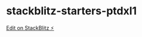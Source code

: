 # stackblitz-starters-ptdxl1

[Edit on StackBlitz ⚡️](https://stackblitz.com/edit/stackblitz-starters-ptdxl1)